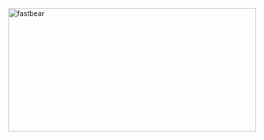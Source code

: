 <img src="https://images-ext-1.discordapp.net/external/3fKsGo8d7pz7l5c9SRJaTXibKbKOBNECnxKKL4bOhPI/https/media.discordapp.net/attachments/908783342550401066/955437696191447100/caption.gif?width=233&height=477" alt="fastbear" width="500" height=250/>
